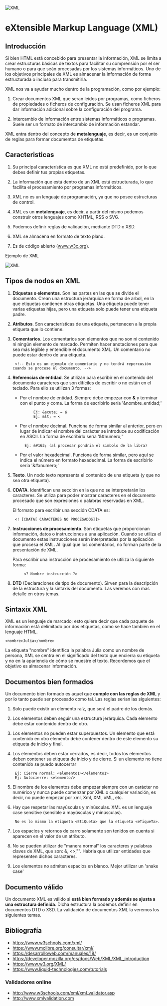 ![XML](img/logo_xml.png "Aprende XML!!")

# eXtensible Markup Language (XML)

## Introducción

Si bien HTML está concebido para presentar la información, XML se limita a crear estructuras básicas de textos para facilitar su comprensión por el ser humano o para que seán procesadas por los sistemás informáticos. Uno de los objetivos principales de XML es almacenar la información de forma estructurada o incluso para transmitirla.

XML nos va a ayudar mucho dentro de la programación, como por ejemplo:

1. Crear documentos XML que seran leidos por programas, como ficheros de propiedades o ficheros de configuración. Se usan ficheros XML para dar información adicional sobre la configuración del programa. 

2. Intercambio de información entre sistemas informáticos o programas. Suele ser un formato de intercambio de información estandar.

XML entra dentro del concepto de **metalenguaje**, es decir, es un conjunto de reglas para formar documentos de etiquetas.

## Caracteristicas

1. Su principal característica es que XML no está predefinido, por lo que debes definir tus propias etiquetas.

2. La información que está dentro de un XML está estructurada, lo que facilita el procesamiento por programas informáticos.

3. XML no es un lenguaje de programación, ya que no posee estructuras de control.

4. XML es un <b>metalenguaje</b>, es decir, a partir del mismo podemos construir otros lenguajes como XHTML, RSS o SVG.

5. Podemos definir reglas de validación, mediante DTD o XSD.

6. XML se almacena en formato de texto plano.

7. Es de código abierto (www.w3c.org).

Ejemplo de XML

![XML](img/xml1.jpg "XML de ejemplo")

## Tipos de nodos en XML

1. **Etiquetas o elementos**. Son las partes en las que se divide el documento. Crean una estructura jerárquica en forma de arbol, en la que etiquetas contienen otras etiquetas. Una etiqueta puede tener varias etiquetas hijas, pero una etiqueta solo puede tener una etiqueta padre.

2. **Atributos**. Son características de una etiqueta, pertenecen a la propia etiqueta que lo
contiene.

3. **Comentarios**. Los comentarios son elementos que no son ni contenido ni ningún elemento de marcado. Permiten hacer anotaciones para que sea más legible y entendible el documento XML. Un comentario no puede estar dentro de una etiqueta.

        <!-- Esto es un ejemplo de comentario y no tendrá repercusión cuando se procese el documento. -->


4. **Referencias de entidad**. Se utilizan para escribir en el contenido del documento caracteres
que son difíciles de escribir o no están en el teclado. Para ello se utilizan 3 formas:

    - Por el nombre de entidad. Siempre debe empezar con **&** y terminar con el punto y coma. La forma de escribirlo sería '&nombre_entidad;'
            
                Ej: &acute; = á
                Ej: &lt; = < 

    - Por el nombre decimal. Funciona de forma similar al anterior, pero en lugar de indicar el nombre del carácter se introduce su codificación en ASCII. La forma de escribirlo sería '&#numero;'

            Ej: &#163; (al procesar pondria el simbolo de la libra)

    - Por el valor hexadecimal. Funciona de forma similar, pero aquí se indica el número en formato hexadecimal. La forma de escribirlo sería '&#xnumero;'

5. **Texto**. Un nodo texto representa el contenido de una etiqueta (y que no sea otra etiqueta).

6. **CDATA**. Identifican una sección en la que no se interpretarán los caracteres. Se utiliza para poder mostrar caracteres en el documento procesado que son expresiones o palabras reservadas en XML.

    El formato para escribir una sección CDATA es:

        <! [CDATA[ CARACTERES NO PROCESADOS]]>

7. **Instrucciones de procesamiento**. Son etiquetas que proporcionan información, datos o instrucciones a una aplicación. Cuando se utiliza el documento estas instrucciones serán interpretadas por la aplicación que procesa el XML. Al igual que los comentarios, no forman parte de la presentación de XML.

    Para escribir una instrucción de procesamiento se utiliza la siguiente forma:

            <? Nombre instrucción ?>

8. **DTD** (Declaraciones de tipo de documento). Sirven para la descripción de la estructura y la sintaxis del documento. Las veremos con mas detalle en otros temas.

## Sintaxix XML

XML es un lenguaje de marcado; esto quiere decir que cada paquete de información está delimitado por dos etiquetas, como se hace también en el lenguaje HTML.

    <nombre>Julia</nombre>

La etiqueta "nombre" identifica la palabra Julia como un nombre de persona, XML se centra en el significado del texto que encierra su etiqueta y no en la apariencia de cómo se muestre el texto. Recordemos que el objetivo es almacenar información.

## Documentos bien formados

Un documento bien formado es aquel que **cumple con las reglas de XML** y por lo tanto puede ser procesado como tal. Las reglas serían las siguientes:

1. Solo puede existir un elemento raíz, que será el padre de los demás.

2. Los elementos deben seguir una estructura jerárquica. Cada elemento debe estar contenido dentro de otro.

3. Los elementos no pueden estar superpuestos. Un elemento que está contenido en otro elemento debe contener dentro de este elemento su etiqueta de inicio y final.

4. Los elementos deben estar cerrados, es decir, todos los elementos deben contener su etiqueta de inicio y de cierre. Si un elemento no tiene contenido se puedo autocerrar

        Ej: Cierre normal: <elemento1></elemento1>
        Ej: Autocierre: <elemento/>

5. El nombre de los elementos debe empezar siempre con un carácter no numérico y nunca puede comenzar por XML o cualquier variación, es decir, no puede empezar por xml, Xml, XMl, xML, etc.

6. Hay que respetar las mayúsculas y minúsculas. XML es un lenguaje case sensitive (sensible a mayúsculas y minúsculas). 

        No es lo mismo la etiqueta <EtiQueta> que la etiqueta <eTiqueTa>.

7. Los espacios y retornos de carro solamente son tenidos en cuenta si aparecen en el valor de un atributo.

8. No se pueden utilizar de "manera normal" los caracteres y palabras claves de XML, que son: &, <>,"". Habria que utilizar entidades que representen dichos caracteres.

9. Los elementos no admiten espacios en blanco. Mejor utilizar un 'snake case'

## Documento válido

Un documento XML es válido si **está bien formado y además se ajusta a una estructura definida**. Dicha estructura la podemos definir en documentos DTD o XSD. La validación de documentos XML la veremos los siguientes temas.

## Bibliografía

- <https://www.w3schools.com/xml/>
- <https://www.mclibre.org/consultar/xml/>
- <https://desarrolloweb.com/manuales/18/>
- <https://developer.mozilla.org/es/docs/Web/XML/XML_introduction>
- <https://www.w3.org/XML/>
- <https://www.liquid-technologies.com/tutorials>

### Validadores online

- <http://www.w3schools.com/xml/xml_validator.asp>
- <http://www.xmlvalidation.com> 




